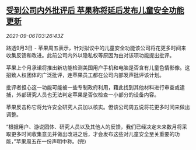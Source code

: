 <!--1630899062000-->
[受到公司内外批评后 苹果称将延后发布儿童安全功能更新](https://cn.reuters.com/article/apple-children-porn-plan-delay-0906-idCNKBS2G205U)
------

<div><i>2021-09-06T03:26:43Z</i></div><p>路透9月3日 - 苹果周五表示，针对拟议中的儿童安全功能该公司将花更多时间来收集反馈和改进。此前公司内外以隐私权等原因为由对该项功能提出批评。</p><p>苹果上个月承诺将推出新功能检测美国用户手机和电脑是否含有儿童色情影像。这招致人权团体的广泛批评，连苹果员工都在公司内部发声批评该计划。</p><p>批评者担心这一功能可能被一些专制政府利用，藉此找到其他材料进行审查或逮捕，外部研究人员也无法判定苹果是否仅检查一小部分的设备内容。</p><p>苹果反击称它将允许安全研究人员加以核实。但该公司周五说将花更多时间来做出调整。</p><p>“根据用户、游说团体、研究人员以及其他人的反馈，我们已经决定未来数月将采取更多时间收集意见并做出改进之后，才会发布这些对儿童安全至关重要的功能，”苹果周五在一份声明中称。(完)</p>
